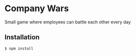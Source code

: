# Company Wars

Small game where employees can battle each other every day

## Installation

    $ npm install